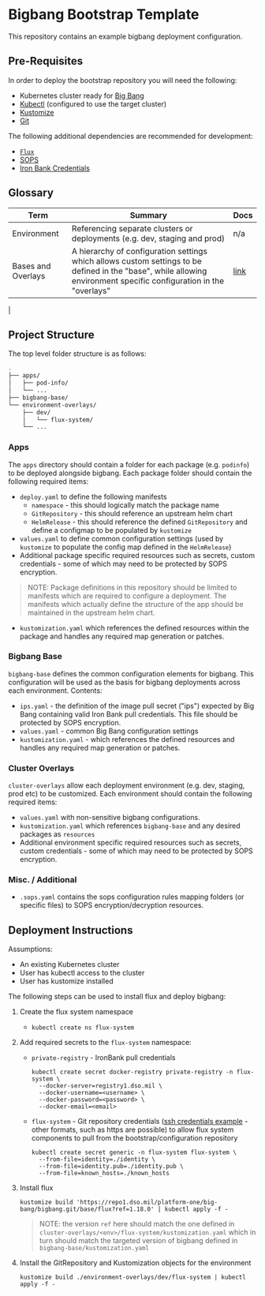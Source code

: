 # Bigbang Bootstrap Template

This repository contains an example bigbang deployment configuration.

## Pre-Requisites
In order to deploy the bootstrap repository you will need the following:

* Kubernetes cluster ready for [Big Bang](https://repo1.dso.mil/platform-one/big-bang/bigbang/-/blob/master/docs/d_prerequisites.md)
* [Kubectl](https://kubernetes.io/docs/tasks/tools/install-kubectl/) (configured to use the target cluster)
* [Kustomize](https://kubectl.docs.kubernetes.io/installation/kustomize/)
* [Git](https://git-scm.com/book/en/v2/Getting-Started-Installing-Git)

The following additional dependencies are recommended for development:
* [`Flux`](https://fluxcd.io/docs/installation/)
* [SOPS](https://github.com/mozilla/sops)
* [Iron Bank Credentials](https://registry1.dso.mil)

## Glossary
| Term | Summary | Docs |
| ---- | ----------- | ---- |
| Environment | Referencing separate clusters or deployments (e.g. dev, staging and prod) | n/a |
| Bases and Overlays | A hierarchy of configuration settings which allows custom settings to be defined in the "base", while allowing environment specific configuration in the "overlays" | [link](https://kubernetes.io/docs/tasks/manage-kubernetes-objects/kustomization/#bases-and-overlays) |
|

## Project Structure
The top level folder structure is as follows:
```bash
.
├── apps/
│   ├── pod-info/
│   └── ...
├── bigbang-base/
└── environment-overlays/
    ├── dev/
    │   └── flux-system/
    └── ...
```

### Apps
The `apps` directory should contain a folder for each package (e.g. `podinfo`) to be deployed alongside bigbang. Each package folder should contain the following required items:

* `deploy.yaml` to define the following manifests
    * `namespace` - this should logically match the package name
    * `GitRepository` - this should reference an upstream helm chart
    * `HelmRelease` - this should reference the defined `GitRepository` and define a configmap to be populated by `kustomize`
* `values.yaml` to define common configuration settings (used by `kustomize` to populate the config map defined in the `HelmRelease`)
* Additional package specific required resources such as secrets, custom credentials - some of which may need to be protected by SOPS encryption.
> NOTE: Package definitions in this repository should be limited to manifests which are required to configure a deployment. The manifests which actually define the structure of the app should be maintained in the upstream helm chart.
* `kustomization.yaml` which references the defined resources within the package and handles any required map generation or patches.

### Bigbang Base
`bigbang-base` defines the common configuration elements for bigbang. This configuration will be used as the basis for bigbang deployments across each environment. Contents:

* `ips.yaml` - the definition of the image pull secret ("ips") expected by Big Bang containing valid Iron Bank pull credentials. This file should be protected by SOPS encryption.
* `values.yaml` - common Big Bang configuration settings
* `kustomization.yaml` - which references the defined resources and handles any required map generation or patches.

### Cluster Overlays
`cluster-overlays` allow each deployment environment (e.g. dev, staging, prod etc) to be customized. Each environment should contain the following required items:

* `values.yaml` with non-sensitive bigbang configurations.
* `kustomization.yaml` which references `bigbang-base` and any desired packages as `resources`
* Additional environment specific required resources such as secrets, custom credentials - some of which may need to be protected by SOPS encryption.

### Misc. / Additional
* `.sops.yaml` contains the sops configuration rules mapping folders (or specific files) to SOPS encryption/decryption resources. 

## Deployment Instructions
Assumptions:
* An existing Kubernetes cluster
* User has kubectl access to the cluster
* User has kustomize installed 

The following steps can be used to install flux and deploy bigbang:
1. Create the flux system namespace 
    * `kubectl create ns flux-system`

2. Add required secrets to the `flux-system` namespace:
    * `private-registry` - IronBank pull credentials
      ```
      kubectl create secret docker-registry private-registry -n flux-system \
        --docker-server=registry1.dso.mil \
        --docker-username=<username> \
        --docker-password=<password> \
        --docker-email=<email>
      ```
    * `flux-system` - Git repository credentials ([ssh credentials example](https://fluxcd.io/docs/components/source/gitrepositories/#ssh-authentication) - other formats, such as https are possible) to allow flux system components to pull from the bootstrap/configuration repository
      ```
      kubectl create secret generic -n flux-system flux-system \
        --from-file=identity=./identity \
        --from-file=identity.pub=./identity.pub \
        --from-file=known_hosts=./known_hosts
      ```

3. Install flux
    ```
    kustomize build 'https://repo1.dso.mil/platform-one/big-bang/bigbang.git/base/flux?ref=1.18.0' | kubectl apply -f -
    ```
    > NOTE: the version `ref` here should match the one defined in `cluster-overlays/<env>/flux-system/kustomization.yaml` which in turn should match the targeted version of bigbang defined in `bigbang-base/kustomization.yaml`

4. Install the GitRepository and Kustomization objects for the environment
    ```
    kustomize build ./environment-overlays/dev/flux-system | kubectl apply -f -
    ```